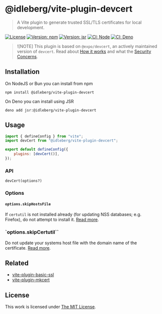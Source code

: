 # @idleberg/vite-plugin-devcert

> A Vite plugin to generate trusted SSL/TLS certificates for local development.

[![License](https://img.shields.io/github/license/idleberg/@idleberg/vite-plugin-devcert?color=blue&style=for-the-badge)](https://github.com/idleberg/@idleberg/vite-plugin-devcert/blob/main/LICENSE)
[![Version: npm](https://img.shields.io/npm/v/@idleberg/vite-plugin-devcert?style=for-the-badge)](https://www.npmjs.org/package/@idleberg/vite-plugin-devcert)
[![Version: jsr](https://img.shields.io/jsr/v/@idleberg/vite-plugin-devcert?style=for-the-badge)](https://jsr.io/@idleberg/vite-plugin-devcert)
[![CI: Node](https://img.shields.io/github/actions/workflow/status/idleberg/@idleberg/vite-plugin-devcert/node.yml?logo=nodedotjs&logoColor=white&style=for-the-badge)](https://github.com/idleberg/@idleberg/vite-plugin-devcert/actions/workflows/node.yml)
[![CI: Deno](https://img.shields.io/github/actions/workflow/status/idleberg/@idleberg/vite-plugin-devcert/deno.yml?logo=deno&logoColor=white&style=for-the-badge)](https://github.com/idleberg/@idleberg/vite-plugin-devcert/actions/workflows/deno.yml)

> ![NOTE]
> This plugin is based on `@expo/devcert`, an actively maintained version of `devcert`. Read about [How it works](https://github.com/expo/devcert/tree/master?tab=readme-ov-file#how-it-works) and what the [Security Concerns](https://github.com/expo/devcert/tree/master?tab=readme-ov-file#security-concerns).

## Installation

On NodeJS or Bun you can install from npm

```shell
npm install @idleberg/vite-plugin-devcert
```

On Deno you can install using JSR

```shell
deno add jsr:@idleberg/vite-plugin-devcert
```

## Usage

```javascript
import { defineConfig } from "vite";
import devCert from "@idleberg/vite-plugin-devcert";

export default defineConfig({
	plugins: [devCert()],
});
```

### API

`devCert(options?)`

### Options

#### `options.skipHostsFile`

If `certutil` is not installed already (for updating NSS databases; e.g. Firefox), do not attempt to install it. [Read more](https://github.com/expo/devcert#skiphostsfile).

### `options.skipCertutil``

Do not update your systems host file with the domain name of the certificate. [Read more](https://github.com/expo/devcert#skipcertutil).

## Related

- [vite-plugin-basic-ssl](https://github.com/vitejs/vite-plugin-basic-ssl)
- [vite-plugin-mkcert](https://github.com/vite-plugin/vite-plugin-mkcert)

## License

This work is licensed under [The MIT License](LICENSE).
